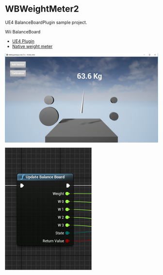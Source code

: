 # WBWeightMeter2 #

UE4 BalanceBoardPlugin sample project.

Wii BalanceBoard


 - [UE4 Plugin](https://github.com/hiroog/BalanceBoardPlugin)
 - [Native weight meter](https://bitbucket.org/hiroog/wbhealthmeter)



![WBWeightMeter2_01.png](https://raw.githubusercontent.com/hiroog/WBWeightMeter2/master/image/WBWeightMeter2_01.jpg)

![WBWeightMeter2_02.png](https://raw.githubusercontent.com/hiroog/WBWeightMeter2/master/image/WBWeightMeter2_02.jpg)

